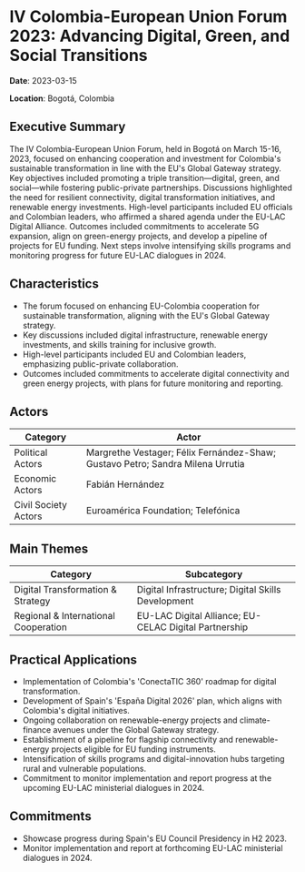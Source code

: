 # IV Colombia-European Union Forum 2023: Advancing Digital, Green, and Social Transitions

**Date**: 2023-03-15

**Location**: Bogotá, Colombia

## Executive Summary

The IV Colombia-European Union Forum, held in Bogotá on March 15-16, 2023, focused on enhancing cooperation and investment for Colombia's sustainable transformation in line with the EU's Global Gateway strategy. Key objectives included promoting a triple transition—digital, green, and social—while fostering public-private partnerships. Discussions highlighted the need for resilient connectivity, digital transformation initiatives, and renewable energy investments. High-level participants included EU officials and Colombian leaders, who affirmed a shared agenda under the EU-LAC Digital Alliance. Outcomes included commitments to accelerate 5G expansion, align on green-energy projects, and develop a pipeline of projects for EU funding. Next steps involve intensifying skills programs and monitoring progress for future EU-LAC dialogues in 2024.

## Characteristics

- The forum focused on enhancing EU-Colombia cooperation for sustainable transformation, aligning with the EU's Global Gateway strategy.
- Key discussions included digital infrastructure, renewable energy investments, and skills training for inclusive growth.
- High-level participants included EU and Colombian leaders, emphasizing public-private collaboration.
- Outcomes included commitments to accelerate digital connectivity and green energy projects, with plans for future monitoring and reporting.

## Actors

| Category | Actor |
| --- | --- |
| Political Actors | Margrethe Vestager; Félix Fernández-Shaw; Gustavo Petro; Sandra Milena Urrutia |
| Economic Actors | Fabián Hernández |
| Civil Society Actors | Euroamérica Foundation; Telefónica |

## Main Themes

| Category | Subcategory |
| --- | --- |
| Digital Transformation & Strategy | Digital Infrastructure; Digital Skills Development |
| Regional & International Cooperation | EU-LAC Digital Alliance; EU-CELAC Digital Partnership |

## Practical Applications

- Implementation of Colombia's 'ConectaTIC 360' roadmap for digital transformation.
- Development of Spain's 'España Digital 2026' plan, which aligns with Colombia's digital initiatives.
- Ongoing collaboration on renewable-energy projects and climate-finance avenues under the Global Gateway strategy.
- Establishment of a pipeline for flagship connectivity and renewable-energy projects eligible for EU funding instruments.
- Intensification of skills programs and digital-innovation hubs targeting rural and vulnerable populations.
- Commitment to monitor implementation and report progress at the upcoming EU-LAC ministerial dialogues in 2024.

## Commitments

- Showcase progress during Spain's EU Council Presidency in H2 2023.
- Monitor implementation and report at forthcoming EU-LAC ministerial dialogues in 2024.